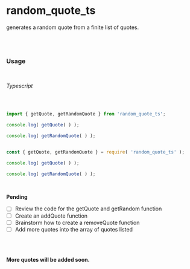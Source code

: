 # random_quote_ts

generates a random quote from a finite list of quotes.

<br>
<br>



### Usage

<br>

<i>Typescript</i>

<br>

```ts

import { getQuote, getRandomQuote } from 'random_quote_ts';

console.log( getQuote( ) );

console.log( getRandomQuote( ) );

```

```js

const { getQuote, getRandomQuote } = require( 'random_quote_ts' );

console.log( getQuote( ) );

console.log( getRandomQuote( ) );

```

<br>

**Pending**

- [ ] Review the code for the getQuote and getRandom function
- [ ] Create an addQuote function
- [ ] Brainstorm how to create a removeQuote function
- [ ] Add more quotes into the array of quotes listed

<br>
<br>

**More quotes will be added soon.**

